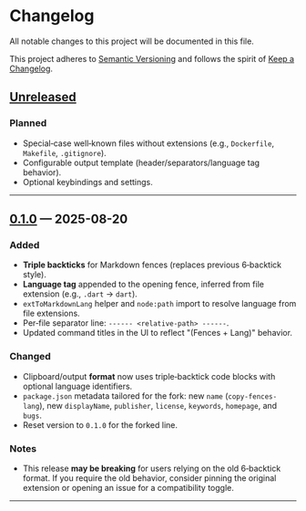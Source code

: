 # Changelog

All notable changes to this project will be documented in this file.

This project adheres to [Semantic Versioning](https://semver.org) and follows the spirit of [Keep a Changelog](https://keepachangelog.com/en/1.1.0/).

## [Unreleased]

### Planned

* Special‑case well‑known files without extensions (e.g., `Dockerfile`, `Makefile`, `.gitignore`).
* Configurable output template (header/separators/language tag behavior).
* Optional keybindings and settings.

---

## [0.1.0] — 2025-08-20

### Added

* **Triple backticks** for Markdown fences (replaces previous 6‑backtick style).
* **Language tag** appended to the opening fence, inferred from file extension (e.g., `.dart` → `dart`).
* `extToMarkdownLang` helper and `node:path` import to resolve language from file extensions.
* Per‑file separator line: `------ <relative-path> ------`.
* Updated command titles in the UI to reflect "(Fences + Lang)" behavior.

### Changed

* Clipboard/output **format** now uses triple‑backtick code blocks with optional language identifiers.
* `package.json` metadata tailored for the fork: new `name` (`copy-fences-lang`), new `displayName`, `publisher`, `license`, `keywords`, `homepage`, and `bugs`.
* Reset version to `0.1.0` for the forked line.

### Notes

* This release **may be breaking** for users relying on the old 6‑backtick format. If you require the old behavior, consider pinning the original extension or opening an issue for a compatibility toggle.

---

[Unreleased]: https://github.com/SewaraDev/vscode-copy-fences-lang/compare/v0.1.0...HEAD
[0.1.0]: https://github.com/SewaraDev/vscode-copy-fences-lang/releases/tag/v0.1.0
